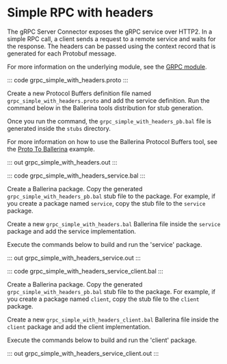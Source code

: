# Simple RPC with headers

The gRPC Server Connector exposes the gRPC service over HTTP2.
In a simple RPC call, a client sends a request to a remote service and waits for the response.
The headers can be passed using the context record that is generated for each Protobuf message.

For more information on the underlying module, 
see the [GRPC module](https://lib.ballerina.io/ballerina/grpc/latest/).

::: code grpc_simple_with_headers.proto :::

Create a new Protocol Buffers definition file named `grpc_simple_with_headers.proto` and add the service definition.
Run the command below in the Ballerina tools distribution for stub generation.

Once you run the command, the `grpc_simple_with_headers_pb.bal` file is generated inside the `stubs` directory.

For more information on how to use the Ballerina Protocol Buffers tool, see the <a href="https://ballerina.io/learn/by-example/proto-to-ballerina.html">Proto To Ballerina</a> example.

::: out grpc_simple_with_headers.out :::

::: code grpc_simple_with_headers_service.bal :::

Create a Ballerina package.
Copy the generated `grpc_simple_with_headers_pb.bal` stub file to the package.
For example, if you create a package named `service`, copy the stub file to the `service` package.

Create a new `grpc_simple_with_headers.bal` Ballerina file inside the `service` package and add the service implementation.

Execute the commands below to build and run the 'service' package.

::: out grpc_simple_with_headers_service.out :::

::: code grpc_simple_with_headers_service_client.bal :::

Create a Ballerina package.
Copy the generated `grpc_simple_with_headers_pb.bal` stub file to the package.
For example, if you create a package named `client`, copy the stub file to the `client` package.

Create a new `grpc_simple_with_headers_client.bal` Ballerina file inside the `client` package and add the client implementation.

Execute the commands below to build and run the 'client' package.

::: out grpc_simple_with_headers_service_client.out :::
